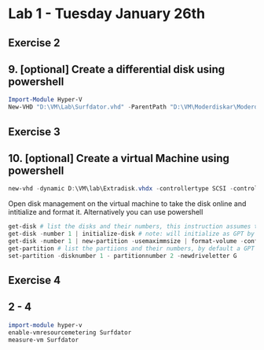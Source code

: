 # Lab 1 - Tuesday January 26th

<!-- begin -->

## Exercise 2
## 9. [optional] Create a differential disk using powershell
```powershell
Import-Module Hyper-V
New-VHD "D:\VM\Lab\Surfdator.vhd" -ParentPath "D:\VM\Moderdiskar\ModerdiskW2019.vhd"
```

## Exercise 3
## 10. [optional] Create a virtual Machine using powershell
```powershell
new-vhd -dynamic D:\VM\lab\Extradisk.vhdx -controllertype SCSI -controllernumber 0
```
Open disk management on the virtual machine to take the disk online and intitialize and format it.
Alternatively you can use powershell
```powershell
get-disk # list the disks and their numbers, this instruction assumes the newly created Extradisk has the id 1
get-disk -number 1 | initialize-disk # note: will initialize as GPT by default
get-disk -number 1 | new-partition -usemaximmsize | format-volume -confirm:$false -filesystem NTFS -newfilesystemlabel PowerShellTest
get-partition # list the partiions and their numbers, by default a GPT disk has the GPT table on partition 1 and the normal at partition 2
set-partition -disknumber 1 - partitionnumber 2 -newdriveletter G
```

## Exercise 4
## 2 - 4
```powershell
import-module hyper-v
enable-vmresourcemetering Surfdator
measure-vm Surfdator
```